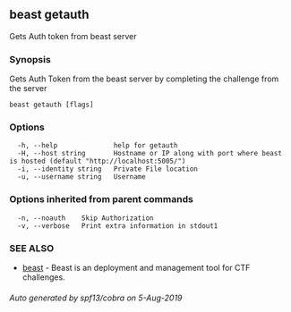 ## beast getauth

Gets Auth token from beast server

### Synopsis

Gets Auth Token from the beast server by completing the challenge from the server

```
beast getauth [flags]
```

### Options

```
  -h, --help              help for getauth
  -H, --host string       Hostname or IP along with port where beast is hosted (default "http://localhost:5005/")
  -i, --identity string   Private File location
  -u, --username string   Username
```

### Options inherited from parent commands

```
  -n, --noauth    Skip Authorization
  -v, --verbose   Print extra information in stdout1
```

### SEE ALSO

* [beast](beast.md)	 - Beast is an deployment and management tool for CTF challenges.

###### Auto generated by spf13/cobra on 5-Aug-2019
